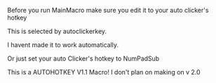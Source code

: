 Before you run MainMacro make sure you edit it to your auto clicker's hotkey 

This is selected by autoclickerkey.

I havent made it to work automatically.

Or just set your auto Clicker's hotkey to NumPadSub

This is a AUTOHOTKEY V1.1 Macro! I don't plan on making on v 2.0
